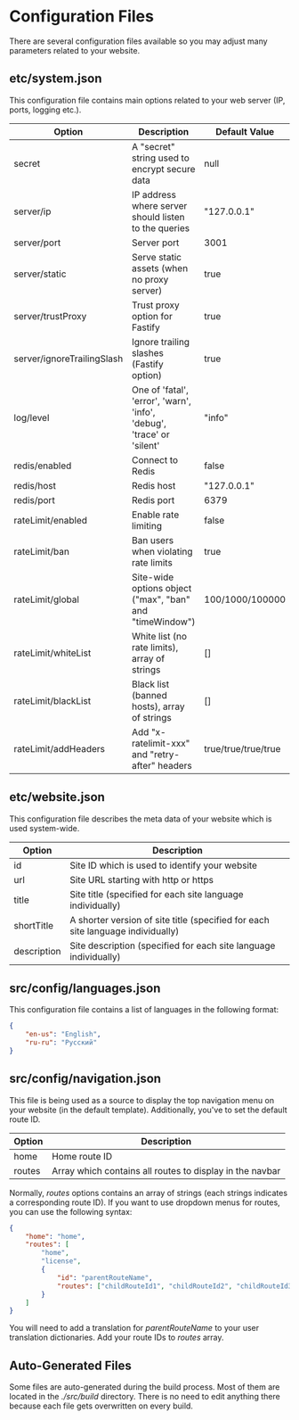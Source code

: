 # Configuration Files

There are several configuration files available so you may adjust many parameters related to your website.

## etc/system.json

This configuration file contains main options related to your web server (IP, ports, logging etc.).

| Option        		     | Description                                                               | Default Value                      |
|----------------------------|---------------------------------------------------------------------------|------------------------------------|
| secret        			 | A "secret" string used to encrypt secure data			                 | null                        		  |
| server/ip     			 | IP address where server should listen <br>to the queries                  | "127.0.0.1"                        |
| server/port   			 | Server port                                                               | 3001                               |
| server/static 		 	 | Serve static assets (when no proxy server)                                | true                               |
| server/trustProxy 		 | Trust proxy option for Fastify		 	                                 | true                               |
| server/ignoreTrailingSlash | Ignore trailing slashes (Fastify option)                                  | true                               |
| log/level     			 | One of 'fatal', 'error', 'warn', 'info', <br>'debug', 'trace' or 'silent' | "info"                             |
| redis/enabled 			 | Connect to Redis                                                          | false							  |
| redis/host    			 | Redis host	                                                             | "127.0.0.1"						  |
| redis/port    			 | Redis port	                                                             | 6379								  |
| rateLimit/enabled			 | Enable rate limiting                                                      | false							  |
| rateLimit/ban			     | Ban users when violating rate limits                                      | true						    	  |
| rateLimit/global		     | Site-wide options object ("max", "ban" and "timeWindow")                  | 100/1000/100000				  	  |
| rateLimit/whiteList        | White list (no rate limits), array of strings       		           		 | []           				  	  |
| rateLimit/blackList        | Black list (banned hosts), array of strings                  			 | []           				  	  |
| rateLimit/addHeaders       | Add "x-ratelimit-xxx" and "retry-after" headers                  		 | true/true/true/true			  	  |

## etc/website.json

This configuration file describes the meta data of your website which is used system-wide.

| Option      | Description                                                                     |
|-------------|---------------------------------------------------------------------------------|
| id          | Site ID which is used to identify your website                                  |
| url         | Site URL starting with http or https                                            |
| title       | Site title (specified for each site language individually)                      |
| shortTitle  | A shorter version of site title (specified for each site language individually) |
| description | Site description (specified for each site language individually)                |

## src/config/languages.json

This configuration file contains a list of languages in the following format:

```json
{
    "en-us": "English",
    "ru-ru": "Русский"
}
```

## src/config/navigation.json

This file is being used as a source to display the top navigation menu on your website (in the default template). Additionally, you've to set the default route ID.

| Option | Description                                              |
|--------|----------------------------------------------------------|
| home   | Home route ID                                            |
| routes | Array which contains all routes to display in the navbar |

Normally, *routes* options contains an array of strings (each strings indicates a corresponding route ID). If you want to use dropdown menus for routes, you can use the following syntax:

```json
{
	"home": "home",
	"routes": [
		"home",
		"license",
		{
			"id": "parentRouteName",
			"routes": ["childRouteId1", "childRouteId2", "childRouteId3"]
		}
	]
}
```

You will need to add a translation for *parentRouteName* to your user translation dictionaries. Add your route IDs to *routes* array.

## Auto-Generated Files

Some files are auto-generated during the build process. Most of them are located in the *./src/build* directory. There is no need to edit anything there because each file gets overwritten on every build.